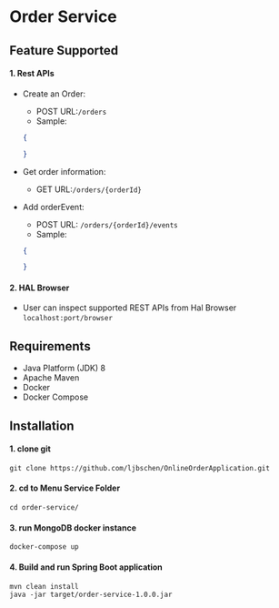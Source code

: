 # Order Service

## Feature Supported
#### 1. Rest APIs
* Create an Order:
    * POST URL:```/orders``` 
    * Sample: 
    ```json
    {

    } 
    ```

* Get order information: 
    * GET URL:```/orders/{orderId}```

* Add orderEvent: 
    * POST URL: ```/orders/{orderId}/events```
    * Sample: 
    ```json
    {
  
    }
    ```
    
#### 2. HAL Browser
* User can inspect supported REST APIs from Hal Browser
```localhost:port/browser```


## Requirements 
* Java Platform (JDK) 8
* Apache Maven
* Docker
* Docker Compose 

## Installation
#### 1. clone git
```aidl
git clone https://github.com/ljbschen/OnlineOrderApplication.git
```

#### 2. cd to Menu Service Folder
```aidl
cd order-service/
```

#### 3. run MongoDB docker instance
```aidl
docker-compose up
```

#### 4. Build and run Spring Boot application
```aidl
mvn clean install
java -jar target/order-service-1.0.0.jar